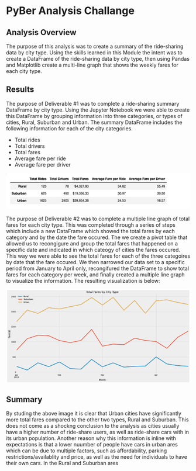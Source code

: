 # **PyBer Analysis Challange**
## **Analysis Overview**
The purpose of this analysis was to create a summary of the ride-sharing data by city type. Using the skills learned in this Module the intent was to create a DataFrame of the ride-sharing data by city type, then using Pandas and Matplotlib create a multi-line graph that shows the weekly fares for each city type. 
## **Results**
The purpose of Deliverable #1 was to complete a ride-sharing summary DataFrame by city type. Using the Jupyter Notebook we were able to create this DataFrame by grouping information into three categories, or types of cities, Rural, Suburban and Urban. The summary DataFrame includes the following information for each of the city categories.
* Total rides 
* Total drivers 
* Total fares 
* Average fare per ride 
* Average fare per driver

![This is an image](https://github.com/AleksKostrycka/PyBer_Analysis/blob/main/Deliverable%201%20Image.png?raw=true)

The purpose of Deliverable #2 was to complete a multiple line graph of total fares for each city type. This was completed through a series of steps which include a new DataFrame which showed the total fares by each category and by the date the fare occured. The we create a pivot table that allowed us to recongigure and group the total fares that happened on a specific date and indicated in which cateogy of cities the fares occured. This way we were able to see the total fares for each of the three categoires by date that the fare occured. We then narrowed our data set to a specific period from January to April only, recongifured the DataFrame to show total fares for each category per week, and finally created a multiple line graph to visualize the information. The resulting visualization is below:

![This is an image](https://github.com/AleksKostrycka/PyBer_Analysis/blob/main/Deliverable%202%20image.png?raw=true)

## **Summary**
By studing the above image it is clear that Urban cities have significantly more total fares compared to the other two types, Rural and Suburban. This does not come as a shockng conclusion to the analysis as cities usually have a higher number of ride-share users, as well as ride-share cars with in its urban population. Another reason why this information is inline with expectations is that a lower nuumber of people have cars in urban ares which can be due to multiple factors, such as affordability, parking restrictions/availablity and price, as well as the need for individuals to have their own cars. In the Rural and Suburban ares 
